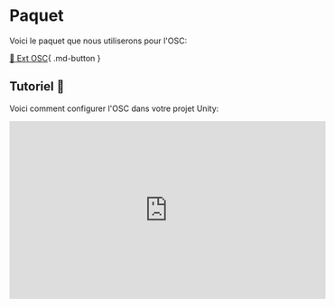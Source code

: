# Paquet
Voici le paquet que nous utiliserons pour l'OSC:      

[📁 Ext OSC](https://assetstore.unity.com/packages/tools/input-management/extosc-open-sound-control-72005){ .md-button }  


## Tutoriel 🎥    
Voici comment configurer l'OSC dans votre projet Unity:     

<iframe width="560" height="315" src="https://www.youtube.com/embed/q57AlEb_x94?si=TjE51Sd0DSi_p1dz" title="YouTube video player" frameborder="0" allow="accelerometer; autoplay; clipboard-write; encrypted-media; gyroscope; picture-in-picture; web-share" referrerpolicy="strict-origin-when-cross-origin" allowfullscreen></iframe>
